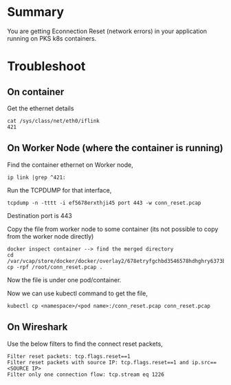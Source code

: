# Summary

You are getting Econnection Reset (network errors) in your application running on PKS k8s containers.

# Troubleshoot

## On container

Get the ethernet details
```
cat /sys/class/net/eth0/iflink
421
```

## On Worker Node (where the container is running)

Find the container ethernet on Worker node,
```
ip link |grep ^421:
```

Run the TCPDUMP for that interface,
```
tcpdump -n -tttt -i ef5678erxthji45 port 443 -w conn_reset.pcap
```
Destination port is 443

Copy the file from worker node to some container (its not possible to copy from the worker node directly)
```
docker inspect container --> find the merged directory
cd /var/vcap/store/docker/docker/overlay2/678etryfgchbd3546578hdhghry6373bfnjdhy73848bdnnsh366485ufnmsksuf/merged
cp -rpf /root/conn_reset.pcap .
```
Now the file is under one pod/container.

Now we can use kubectl command to get the file,
```
kubectl cp <namespace>/<pod name>:/conn_reset.pcap conn_reset.pcap
```

## On Wireshark

Use the below filters to find the connect reset packets,
```
Filter reset packets: tcp.flags.reset==1
Filter reset packets with source IP: tcp.flags.reset==1 and ip.src==<SOURCE IP>
Filter only one connection flow: tcp.stream eq 1226
```

